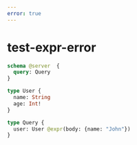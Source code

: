 ```yaml
---
error: true
---
```


# test-expr-error

```graphql @config
schema @server  {
  query: Query
}

type User {
  name: String
  age: Int!
}

type Query {
  user: User @expr(body: {name: "John"})
}
```
